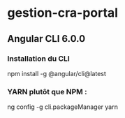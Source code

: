# gestion-cra-portal

## Angular CLI 6.0.0
### Installation du CLI
npm install -g @angular/cli@latest
### YARN plutôt que NPM :
 ng config -g cli.packageManager yarn
